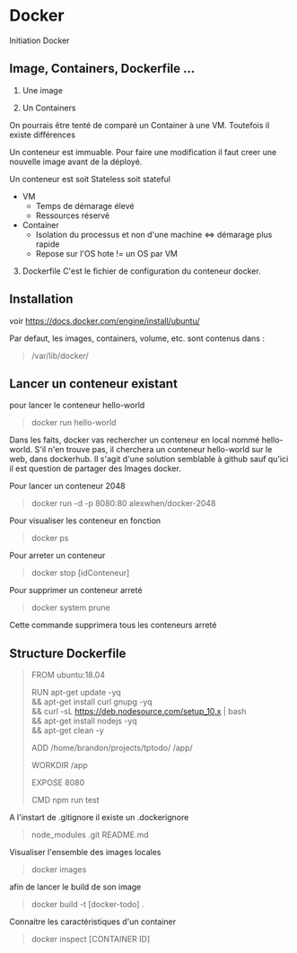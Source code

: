 # Docker


Initiation Docker


## Image, Containers, Dockerfile ...

1. Une image </br>
<p></p>

2. Un Containers
<p>On pourrais être tenté de comparé un Container à une VM. Toutefois il  existe différences<br>

Un conteneur est immuable. Pour faire une modification il faut creer une nouvelle image avant de la déployé. 

Un conteneur est soit Stateless soit stateful 

<ul>
    <li>VM
        <ul>
            <li>Temps de démarage élevé</li>
            <li>Ressources réservé</li>
        </ul>
    </li>
    <li>Container
        <ul>
            <li>Isolation du processus et non d'une machine <=> démarage plus rapide</li>
            <li>Repose sur l'OS hote != un OS par VM</li>
        </ul>
    </li>
</ul>
</p>

3. Dockerfile 
C'est le fichier de configuration du conteneur docker. 

## Installation 

voir https://docs.docker.com/engine/install/ubuntu/ 

Par defaut, les images, containers, volume, etc. sont contenus dans :
>/var/lib/docker/

## Lancer un conteneur existant

pour lancer le conteneur hello-world 
> docker run hello-world

Dans les faits, docker vas rechercher un conteneur en local nommé hello-world. S'il n'en trouve pas, il cherchera un conteneur hello-world sur le web, dans dockerhub. Il s'agit d'une solution semblable à github sauf qu'ici il est question de partager des Images docker.

Pour lancer un conteneur 2048 
>docker run -d -p 8080:80 alexwhen/docker-2048

Pour visualiser les conteneur en fonction 
>docker ps

Pour arreter un conteneur
>docker stop [idConteneur]

Pour supprimer un conteneur arreté
>docker system prune

Cette commande supprimera tous les conteneurs arreté 

## Structure Dockerfile

>FROM ubuntu:18.04
>
>RUN apt-get update -yq \
&& apt-get install curl gnupg -yq \
&& curl -sL https://deb.nodesource.com/setup_10.x | bash \
&& apt-get install nodejs -yq \
&& apt-get clean -y
>
>ADD /home/brandon/projects/tptodo/ /app/
>
>WORKDIR /app
>
>EXPOSE 8080
>
>CMD npm run test

A l'instart de .gitignore il existe un .dockerignore
>node_modules
>.git
>README.md

Visualiser l'ensemble des images locales
>docker images

afin de lancer le build de son image 
>docker build -t [docker-todo] .

Connaitre les caractéristiques d'un container
>docker inspect [CONTAINER ID]